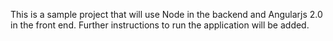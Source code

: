 This is a sample project that will use Node in the backend and Angularjs 2.0 in the front end. Further instructions to run the application will be added.